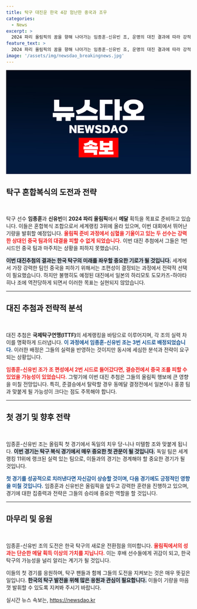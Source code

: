 ```yaml
---
title: 탁구 대진운 한국 4강 험난한 중국과 조우
categories:
  - News
excerpt: >
  2024 파리 올림픽의 꿈을 향해 나아가는 임종훈-신유빈 조, 운명의 대진 결과에 따라 강적 중국과 맞붙을 위기에 처했다! 과연 이들은 무사히 결승을 향해 나아갈 수 있을지?
feature_text: >
  2024 파리 올림픽의 꿈을 향해 나아가는 임종훈-신유빈 조, 운명의 대진 결과에 따라 강적 중국과 맞붙을 위기에 처했다! 과연 이들은 무사히 결승을 향해 나아갈 수 있을지?
image: '/assets/img/newsdao_breakingnews.jpg'
---
```


<p><img src="/assets/img/newsdao_breakingnews.jpg" alt="flaretime 속보" /></p>

<h2 data-ke-size="size26">탁구 혼합복식의 도전과 전략</h2>

<p data-ke-size="size16">&nbsp;</p>

<p>탁구 선수 <b>임종훈</b>과 <b>신유빈</b>이 <b>2024 파리 올림픽</b>에서 <b>메달</b> 획득을 목표로 준비하고 있습니다. 이들은 혼합복식 조합으로서 세계랭킹 3위에 올라 있으며, 이번 대회에서 뛰어난 기량을 발휘할 예정입니다. <b><span style="color: #ee2323;">올림픽 준비 과정에서 심혈을 기울이고 있는 두 선수는 강력한 상대인 중국 팀과의 대결을 피할 수 없게 되었습니다.</span></b> 이번 대진 추첨에서 그들은 1번 시드인 중국 팀과 마주치는 상황을 피하지 못했습니다. </p>

<p><b><span style="background-color: #21538527;">이번 대진추첨의 결과는 한국 탁구의 미래를 좌우할 중요한 기로가 될 것입니다.</span></b> 세계에서 가장 강력한 팀인 중국을 피하기 위해서는 조편성이 결정되는 과정에서 전략적 선택이 필요했습니다. 하지만 불행히도 예정된 대진에서 일본의 하리모토 도모카즈-하야타 히나 조에 역전당하게 되면서 이러한 목표는 실현되지 않았습니다.</p>

<hr />

<h2 data-ke-size="size26">대진 추첨과 전략적 분석</h2>

<p data-ke-size="size16">&nbsp;</p>

<p>대진 추첨은 <b>국제탁구연맹(ITTF)</b>의 세계랭킹을 바탕으로 이루어지며, 각 조의 실력 차이를 명확하게 드러냅니다. <b><span style="color: #1a5490;">이 과정에서 임종훈-신유빈 조는 3번 시드로 배정되었습니다.</span></b> 이러한 배정은 그들의 실력을 반영하는 것이지만 동시에 세심한 분석과 전략이 요구되는 상황입니다. </p>

<p><b><span style="color: #ee2323;">임종훈-신유빈 조가 조 편성에서 2번 시드로 들어갔다면, 결승전에서 중국 조를 피할 수 있었을 가능성이 있었습니다.</span></b> 그렇기에 이번 대진 추첨은 그들의 올림픽 행보에 큰 영향을 미칠 전망입니다. 특히, 준결승에서 탈락할 경우 동메달 결정전에서 일본이나 홍콩 팀과 맞붙게 될 가능성이 크다는 점도 주목해야 합니다.</p>

<hr />

<h2 data-ke-size="size26">첫 경기 및 향후 전략</h2>

<p data-ke-size="size16">&nbsp;</p>

<p>임종훈-신유빈 조는 올림픽 첫 경기에서 독일의 치우 당-니나 미텔함 조와 맞붙게 됩니다. <b><span style="background-color: #21538527;">이번 경기는 탁구 복식 경기에서 매우 중요한 첫 관문이 될 것입니다.</span></b> 독일 팀은 세계랭킹 11위에 랭크된 실력 있는 팀으로, 이들과의 경기는 경계해야 할 중요한 경기가 될 것입니다. </p>

<p><b><span style="color: #1a5490;">첫 경기를 성공적으로 치러낸다면 자신감이 상승할 것이며, 다음 경기에도 긍정적인 영향을 미칠 것입니다.</span></b> 임종훈과 신유빈은 올림픽을 앞두고 강력한 훈련을 진행하고 있으며, 경기에 대한 집중력과 전략은 그들의 승리에 중요한 역할을 할 것입니다.</p>

<hr />

<h2 data-ke-size="size26">마무리 및 응원</h2>

<p data-ke-size="size16">&nbsp;</p>

<p>임종훈-신유빈 조의 도전은 한국 탁구의 새로운 전환점을 의미합니다. <b><span style="color: #ee2323;">올림픽에서의 성과는 단순한 메달 획득 이상의 가치를 지닙니다.</span></b> 이는 후배 선수들에게 귀감이 되고, 한국 탁구의 가능성을 널리 알리는 계기가 될 것입니다. </p>

<p>이들의 첫 경기를 응원하며, 탁구 팬들과 함께 그들의 도전을 지켜보는 것은 매우 뜻깊은 일입니다. <b><span style="background-color: #21538527;">한국의 탁구 발전을 위해 많은 응원과 관심이 필요합니다.</span></b> 이들이 기량을 마음껏 발휘할 수 있도록 지켜봐 주시기 바랍니다.</p>
실시간 뉴스 속보는, <a href="https://newsdao.kr" rel="dofollow">https://newsdao.kr</a>


